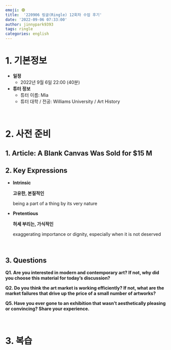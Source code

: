 ```yaml
---
emoji: 🟣
title:  '220906 링글(Ringle) 12회차 수업 후기'
date: '2022-09-06 07:33:00'
author: jinnypark9393
tags: ringle
categories: english
---
```


# 1. 기본정보

- **일정**
    - 2022년 9월 6일 22:00 (40분)
- **튜터 정보**
    - 튜터 이름: Mia
    - 튜터 대학 / 전공: Williams University / Art History

<br/>

# 2. 사전 준비

## 1. Article: ****A Blank Canvas Was Sold for $15 M****

## 2. Key Expressions

- **Intrinsic**
    
    **고유한, 본질적인**
    
    being a part of a thing by its very nature
    
- **Pretentious**
    
    **허세 부리는, 가식적인**
    
    exaggerating importance or dignity, especially when it is not deserved
    
<br/>

## 3. Questions

**Q1. Are you interested in modern and contemporary art? If not, why did you choose this material for today’s discussion?**

**Q2. Do you think the art market is working efficiently? If not, what are the market failures that drive up the price of a small number of artworks?**

**Q5. Have you ever gone to an exhibition that wasn’t aesthetically pleasing or convincing? Share your experience.**

<br/>

# 3. 복습

<br/>